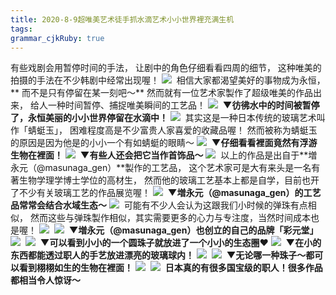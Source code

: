 ```yaml
---
title: 2020-8-9超唯美艺术徒手抓水滴艺术小小世界裡充满生机
tags: 
grammar_cjkRuby: true
---
```



有些戏剧会用暂停时间的手法，
让剧中的角色仔细看看四周的细节，
这种唯美的拍摄的手法在不少韩剧中经常出现喔！
![](https://cdn.clickme.net/gallery/63ad9b09d4b383888782026f61ff0f86.gif) 
相信大家都渴望美好的事物成为永恒，**
而不是只有停留在某一刻吧～**
然而就有一位艺术家製作了超级唯美的作品出来，
给人一种时间暂停、捕捉唯美瞬间的工艺品！
![](https://cdn.clickme.net/gallery/c3ccfabb3bf80b71421edfad58b16845.jpg) 
**▼彷彿水中的时间被暂停了，永恒美丽的小小世界停留在水滴中！**
![](https://cdn.clickme.net/gallery/ffdfed371c19d0ceb103cee875fa9e4e.gif) 
其实这是一种日本传统的玻璃艺术叫作「蜻蜓玉」，
困难程度高是不少富贵人家喜爱的收藏品喔！
然而被称为蜻蜓玉的原因是因为他是的小小一个有如蜻蜓的眼睛～
![](https://cdn.clickme.net/gallery/ab5c947c3f9a4a484a1828a9555e442d.gif) 
**▼仔细看看裡面竟然有浮游生物在裡面！**
![](https://cdn.clickme.net/gallery/cb75451bc73f3642f47a52e393d133e4.jpg) 
**▼有些人还会把它当作首饰品～**
![](https://cdn.clickme.net/gallery/05886e4a55d935efad3ca6f32fd1251d.jpg) 
以上的作品是出自于**増永元（@masunaga_gen）**製作的工艺品，
这个艺术家可是大有来头是一名有著生物学理学博士学位的高材生，
然而他的玻璃工艺基本上都是自学，目前也开了不少有关玻璃工艺的作品展览喔！
![](https://cdn.clickme.net/gallery/e38a5e9ad6960ae73314d0a98a5af9af.jpg) 
**▼増永元（@masunaga_gen）的工艺品常常会结合水域生态～**
![](https://cdn.clickme.net/gallery/580783ab66d4dab4cc35c352dc16b9ca.jpg) 
可能有不少人会认为这跟我们小时候的弹珠有点相似，
然而这些与弹珠製作相似，其实需要更多的心力与专注度，当然时间成本也是喔！
![](https://cdn.clickme.net/gallery/31d37d145f426b6158ecd22b7ef08944.jpg) 
![](https://cdn.clickme.net/gallery/9e6b987e3ce0efe9c870bbdf10381db8.jpg) 
**▼増永元（@masunaga_gen）也创立的自己的品牌「彩元堂」**
![](https://cdn.clickme.net/gallery/48cf5d0c6e7e9746c421341851e48d61.jpg) 
![](https://cdn.clickme.net/gallery/c600856c6dd7d37f06117739ef351689.jpg) 
**▼可以看到小小的一个圆珠子就放进了一个小小的生态圈♥**
![](https://cdn.clickme.net/gallery/536ff3205dab6dc6b59e1fb45c6182f7.jpg) 
**▼在小的东西都能透过职人的手艺放进漂亮的玻璃球内！**
![](https://cdn.clickme.net/gallery/715a5a1be2c0db047b978ac7b57a10a9.jpg) 
![](https://cdn.clickme.net/gallery/e9a1108bc81c3a628cfff7c8525779b6.jpg) 
**▼无论哪一种珠子～都可以看到栩栩如生的生物在裡面！**
![](https://cdn.clickme.net/gallery/54df584a6a91ef80d35af506c918e6f9.jpg) 
![](https://cdn.clickme.net/gallery/d5067ece6a252f43a87fac38a488c5e5.jpg) 
**日本真的有很多国宝级的职人！很多作品都相当令人惊讶～**